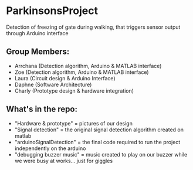 # ParkinsonsProject
Detection of freezing of gate during walking, that triggers sensor output through Arduino interface 

## Group Members:
- Arrchana (Detection algorithm, Arduino & MATLAB interface)
- Zoe (Detection algorithm, Arduino & MATLAB interface)
- Laura (Circuit design & Arduino Interface)
- Daphne (Software Architecture)
- Charly (Prototype design & hardware integration)

## What's in the repo:
- "Hardware & prototype" = pictures of our design
- "Signal detection" = the original signal detection algorithm created on matlab
- "arduinoSignalDetection" = the final code required to run the project independently on the arduino
- "debugging buzzer music" = music created to play on our buzzer while we were busy at works... just for giggles
